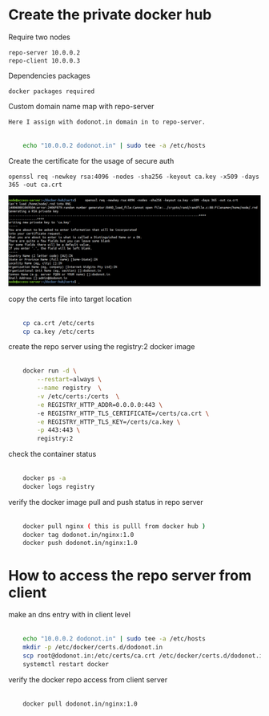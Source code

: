 # Create the private docker hub


Require two nodes

    repo-server 10.0.0.2
    repo-client 10.0.0.3

Dependencies packages

    docker packages required

Custom domain name map with repo-server

    Here I assign with dodonot.in domain in to repo-server.

```sh

    echo "10.0.0.2 dodonot.in" | sudo tee -a /etc/hosts

```

Create the certificate for the usage of secure auth 

    openssl req -newkey rsa:4096 -nodes -sha256 -keyout ca.key -x509 -days 365 -out ca.crt

![](cert.png)


copy the certs file into target location

```sh

    cp ca.crt /etc/certs
    cp ca.key /etc/certs

```

create the repo server using the registry:2 docker image

```sh
    
    docker run -d \
        --restart=always \
        --name registry  \
        -v /etc/certs:/certs  \
        -e REGISTRY_HTTP_ADDR=0.0.0.0:443 \  
        -e REGISTRY_HTTP_TLS_CERTIFICATE=/certs/ca.crt \
        -e REGISTRY_HTTP_TLS_KEY=/certs/ca.key \
        -p 443:443 \
        registry:2

```

check the container status

```sh

    docker ps -a
    docker logs registry

```

verify the docker image pull and push status in repo server

```sh

    docker pull nginx ( this is pulll from docker hub )
    docker tag dodonot.in/nginx:1.0
    docker push dodonot.in/nginx:1.0

```

# How to access the repo server from client

make an dns entry with in client level

```sh

    echo "10.0.0.2 dodonot.in" | sudo tee -a /etc/hosts
    mkdir -p /etc/docker/certs.d/dodonot.in
    scp root@dodonot.in:/etc/certs/ca.crt /etc/docker/certs.d/dodonot.in/
    systemctl restart docker

```
verify the docker repo access from client server

```sh

    docker pull dodonot.in/nginx:1.0

```
